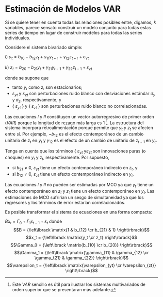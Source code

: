 # Estimación de Modelos VAR
Si se quiere tener en cuenta todas las relaciones posibles entre, digamos, $k$ variables, parece sensato construir un modelo conjunto para todas estas series de tiempo en lugar de construir modelos para todas las series individuales. 

Considere el sistema bivariado simple:

$I$) $y_t=b_{10}-b_{12}z_t+\gamma_{11}y_{t-1}+\gamma_{12}z_{t-1}+\varepsilon_{yt}$  

$II$) $z_t=b_{20}-b_{21}y_t+\gamma_{21}y_{t-1}+\gamma_{22}z_{t-1}+\varepsilon_{zt}$   

donde se supone que 
* tanto $y_t$ como $z_t$ son estacionarios; 
* $\varepsilon_{yt}$  y $\varepsilon_{zt}$ son perturbaciones ruido blanco con desviaciones estándar $\sigma_y$  y $\sigma_z$, respectivamente; y 
* { $\varepsilon_{yt}$ } y { $\varepsilon_{zt}$ } son perturbaciones ruido blanco no correlacionadas.

Las ecuaciones $I$ y $II$ constituyen un vector autorregresivo de primer orden ($VAR$) porque la longitud de rezago más larga es $1$ [^1]. La estructura del sistema incorpora retroalimentación porque permite que $y_t$ y $z_t$ se afecten entre sí. Por ejemplo, $-b_{12}$  es el efecto contemporáneo de un cambio unitario de $z_t$ en $y_t$ y $\gamma_{12}$  es el efecto de un cambio de unitario de $z_{t-1}$ en $y_t$. 

[^1]: Este _VAR_ sencillo es útil para ilustrar los sistemas multivariados de orden superior que se presentaran más adelante.

Tenga en cuenta que los términos { $\varepsilon_{yt}$ y$\varepsilon_{zt}$  son innovaciones puras (o choques) en $y_t$ y $z_t$, respectivamente. Por supuesto, 
* si $b_{21}≠0$, $\varepsilon_{yt}$  tiene un efecto contemporáneo indirecto en $z_t$, y
* si $b_{12}≠0$, $\varepsilon_{zt}$  tiene un efecto contemporáneo indirecto en $y_t$. 

Las ecuaciones $I$ y $II$ no pueden ser estimadas por MCO ya que $y_t$ tiene un efecto contemporáneo en $z_t$ y $z_t$ tiene un efecto contemporáneo en $y_t$. Las estimaciones de MCO sufrirían un sesgo de simultaneidad ya que los regresores y los términos de error estarían correlacionados.

Es posible transformar el sistema de ecuaciones en una forma compacta:

$Bx_t= \Gamma_0 + \Gamma_1x_{t-1}+\varepsilon_t$ 
donde 
$$B = {\left\lbrack \matrix{1 & b_{12} \cr b_{21} & 1} \right\rbrack}$$
$$x_t = {\left\lbrack \matrix{y_t \cr z_t} \right\rbrack}$$
$$\Gamma_0 = {\left\lbrack \matrix{b_{10} \cr b_{20}} \right\rbrack}$$
$$\Gamma_1 = {\left\lbrack \matrix{\gamma_{11} & \gamma_{12} \cr \gamma_{21} & \gamma_{22}} \right\rbrack}$$
$$\varepsilon_t = {\left\lbrack \matrix{\varepsilon_{yt} \cr \varepsilon_{zt}} \right\rbrack}$$



